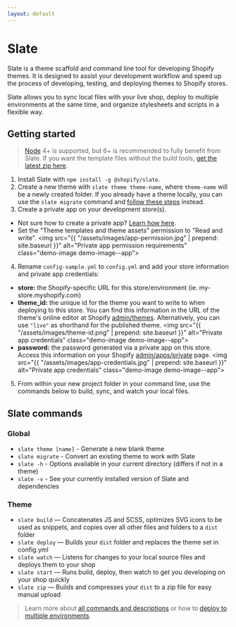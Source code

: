 ```yaml
---
layout: default
---
```


# Slate

Slate is a theme scaffold and command line tool for developing Shopify themes. It is designed to assist your development workflow and speed up the process of developing, testing, and deploying themes to Shopify stores.

Slate allows you to sync local files with your live shop, deploy to multiple environments at the same time, and organize stylesheets and scripts in a flexible way.

## Getting started

<blockquote>
  <a href="https://nodejs.org/en/">Node</a> 4+ is supported, but 6+ is recommended to fully benefit from Slate. If you want the template files without the build tools, <a href="https://sdks.shopifycdn.com/slate/latest/slate-src.zip" data-ga-track="slateZip">get the latest zip here</a>.
</blockquote>

1. Install Slate with `npm install -g @shopify/slate`.
2. Create a new theme with `slate theme theme-name`, where `theme-name` will be a newly created folder. If you already have a theme locally, you can use the `slate migrate` command and [follow these steps](/slate/commands/#migrate) instead.
3. Create a private app on your development store(s).
  * Not sure how to create a private app? [Learn how here](https://help.shopify.com/api/guides/api-credentials#get-credentials-through-the-shopify-admin).
  * Set the "Theme templates and theme assets" permission to "Read and write".
  <img src="{{ "/assets/images/app-permission.jpg" | prepend: site.baseurl }}" alt="Private app permission requirements" class="demo-image demo-image--app">
4. Rename `config-sample.yml` to `config.yml` and add your store information and private app credentials:
  * **store:** the Shopify-specific URL for this store/environment (ie. my-store.myshopify.com)
  * **theme_id:** the unique id for the theme you want to write to when deploying to this store. You can find this information in the URL of the theme's online editor at Shopify [admin/themes](https://shopify.com/admin/themes). Alternatively, you can use `"live"` as shorthand for the published theme.
  <img src="{{ "/assets/images/theme-id.png" | prepend: site.baseurl }}" alt="Private app credentials" class="demo-image demo-image--app">
  * **password:** the password generated via a private app on this store.  Access this information on your Shopify [admin/apps/private](https://shopify.com/admin/apps/private) page.
  <img src="{{ "/assets/images/app-credentials.jpg" | prepend: site.baseurl }}" alt="Private app credentials" class="demo-image demo-image--app">
5. From within your new project folder in your command line, use the commands below to build, sync, and watch your local files.

## Slate commands

### Global
* `slate theme [name]` - Generate a new blank theme
* `slate migrate` - Convert an existing theme to work with Slate
* `slate -h` - Options available in your current directory (differs if not in a theme)
* `slate -v` - See your currently installed version of Slate and dependencies

### Theme
* `slate build` — Concatenates JS and SCSS, optimizes SVG icons to be used as snippets, and copies over all other files and folders to a `dist` folder
* `slate deploy` — Builds your `dist` folder and replaces the theme set in config.yml
* `slate watch` — Listens for changes to your local source files and deploys them to your shop
* `slate start` — Runs build, deploy, then watch to get you developing on your shop quickly
* `slate zip` — Builds and compresses your `dist` to a zip file for easy manual upload

> Learn more about [all commands and descriptions](/slate/commands/) or how to [deploy to multiple environments](/slate/commands/#sync-commands).

